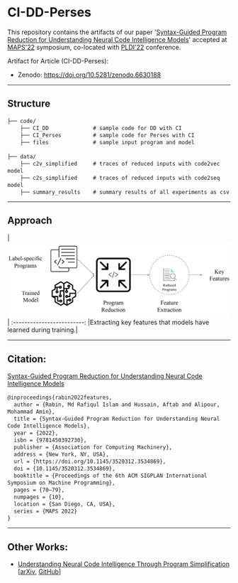 # CI-DD-Perses

This repository contains the artifacts of our paper '[Syntax-Guided Program Reduction for Understanding Neural Code Intelligence Models](https://arxiv.org/abs/2205.14374)' accepted at [MAPS'22](https://pldi22.sigplan.org/details/maps-2022-papers/8/Syntax-Guided-Program-Reduction-for-Understanding-Neural-Code-Intelligence-Models) symposium, co-located with [PLDI'22](https://pldi22.sigplan.org/) conference.

Artifact for Article (CI-DD-Perses):   
- Zenodo: https://doi.org/10.5281/zenodo.6630188

---

## Structure

```
├── code/
    ├── CI_DD              # sample code for DD with CI
    ├── CI_Perses          # sample code for Perses with CI
    ├── files              # sample input program and model

├── data/
    ├── c2v_simplified     # traces of reduced inputs with code2vec model
    ├── c2s_simplified     # traces of reduced inputs with code2seq model
    ├── summary_results    # summary results of all experiments as csv
``` 

---

## Approach

|<img src="./code/files/approach.png" alt="Extracting Key Features"/>|
:-------------------------:
|Extracting key features that models have learned during training.|

---

## Citation:

[Syntax-Guided Program Reduction for Understanding Neural Code Intelligence Models](https://doi.org/10.1145/3520312.3534869)

```
@inproceedings{rabin2022features,
  author = {Rabin, Md Rafiqul Islam and Hussain, Aftab and Alipour, Mohammad Amin},
  title = {Syntax-Guided Program Reduction for Understanding Neural Code Intelligence Models},
  year = {2022},
  isbn = {9781450392730},
  publisher = {Association for Computing Machinery},
  address = {New York, NY, USA},
  url = {https://doi.org/10.1145/3520312.3534869},
  doi = {10.1145/3520312.3534869},
  booktitle = {Proceedings of the 6th ACM SIGPLAN International Symposium on Machine Programming},
  pages = {70–79},
  numpages = {10},
  location = {San Diego, CA, USA},
  series = {MAPS 2022}
}
```

---

## Other Works:

- [Understanding Neural Code Intelligence Through Program Simplification](https://doi.org/10.1145/3468264.3468539) [[arXiv](https://arxiv.org/abs/2106.03353), [GitHub](https://github.com/mdrafiqulrabin/SIVAND)]

